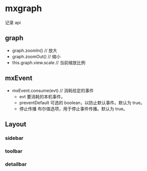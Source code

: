 # mxgraph

记录 api

## graph

- graph.zoomIn() // 放大
- graph.zoomOut() // 缩小
- this.graph.view.scale // 当前缩放比例

## mxEvent

- mxEvent.consume(evt) // 消耗给定的事件
  - evt 要消耗的本机事件。
  - preventDefault 可选的 boolean，以防止默认事件。默认为 true。
  - 停止传播 布尔值选项，用于停止事件传播。默认为 true。

## Layout

### sidebar

### toolbar

### detailbar
